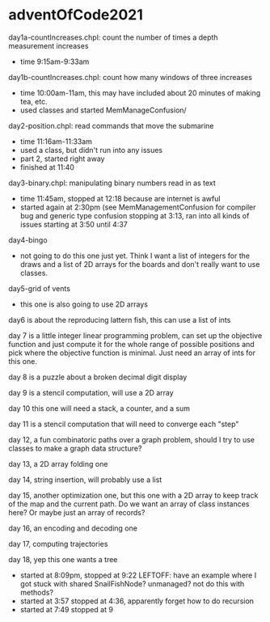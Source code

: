# adventOfCode2021

day1a-countIncreases.chpl: count the number of times a depth measurement 
increases
- time 9:15am-9:33am

day1b-countIncreases.chpl: count how many windows of three increases
- time 10:00am-11am, this may have included about 20 minutes of making tea, etc.
- used classes and started MemManageConfusion/

day2-position.chpl: read commands that move the submarine
- time 11:16am-11:33am
- used a class, but didn't run into any issues
- part 2, started right away
- finished at 11:40

day3-binary.chpl: manipulating binary numbers read in as text
- time 11:45am, stopped at 12:18 because are internet is awful
- started again at 2:30pm (see MemManagementConfusion for compiler
  bug and generic type confusion
  stopping at 3:13, ran into all kinds of issues
  starting at 3:50 until 4:37

day4-bingo
- not going to do this one just yet.  Think I want a list of integers for
  the draws and a list of 2D arrays for the boards and don't really want 
  to use classes.

day5-grid of vents
- this one is also going to use 2D arrays

day6 is about the reproducing lattern fish, this can use a list of ints

day 7 is a little integer linear programming problem, can set up the
objective function and just compute it for the whole range of possible positions
and pick where the objective function is minimal.  Just need an array of ints
for this one.

day 8 is a puzzle about a broken decimal digit display

day 9 is a stencil computation, will use a 2D array

day 10 this one will need a stack, a counter, and a sum

day 11 is a stencil computation that will need to converge each "step"

day 12, a fun combinatoric paths over a graph problem, should I try to use
classes to make a graph data structure?

day 13, a 2D array folding one

day 14, string insertion, will probably use a list

day 15, another optimization one, but this one with a 2D array to keep track
of the map and the current path.  Do we want an array of class instances here?
Or maybe just an array of records?

day 16, an encoding and decoding one

day 17, computing trajectories

day 18, yep this one wants a tree
  - started at 8:09pm, stopped at 9:22
  LEFTOFF: have an example where I got stuck with shared SnailFishNode?
  unmanaged?  not do this with methods?
  - started at 3:57 stopped at 4:36, apparently forget how to do recursion
  - started at 7:49 stopped at 9

